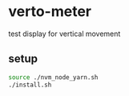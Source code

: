 # verto-meter
test display for vertical movement

## setup
```bash
source ./nvm_node_yarn.sh
./install.sh
```

